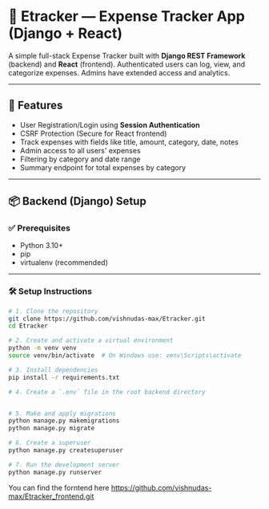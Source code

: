 # 💸 Etracker — Expense Tracker App (Django + React)

A simple full-stack Expense Tracker built with **Django REST Framework** (backend) and **React** (frontend). Authenticated users can log, view, and categorize expenses. Admins have extended access and analytics.

---

## 🚀 Features

- User Registration/Login using **Session Authentication**
- CSRF Protection (Secure for React frontend)
- Track expenses with fields like title, amount, category, date, notes
- Admin access to all users' expenses
- Filtering by category and date range
- Summary endpoint for total expenses by category

---

## 📦 Backend (Django) Setup

### ✅ Prerequisites

- Python 3.10+
- pip
- virtualenv (recommended)

---

### 🛠️ Setup Instructions

```bash
# 1. Clone the repository
git clone https://github.com/vishnudas-max/Etracker.git
cd Etracker

# 2. Create and activate a virtual environment
python -m venv venv
source venv/bin/activate  # On Windows use: venv\Scripts\activate

# 3. Install dependencies
pip install -r requirements.txt

# 4. Create a `.env` file in the root backend directory


# 5. Make and apply migrations
python manage.py makemigrations
python manage.py migrate

# 6. Create a superuser
python manage.py createsuperuser

# 7. Run the development server
python manage.py runserver

```
You can find the forntend here https://github.com/vishnudas-max/Etracker_frontend.git
